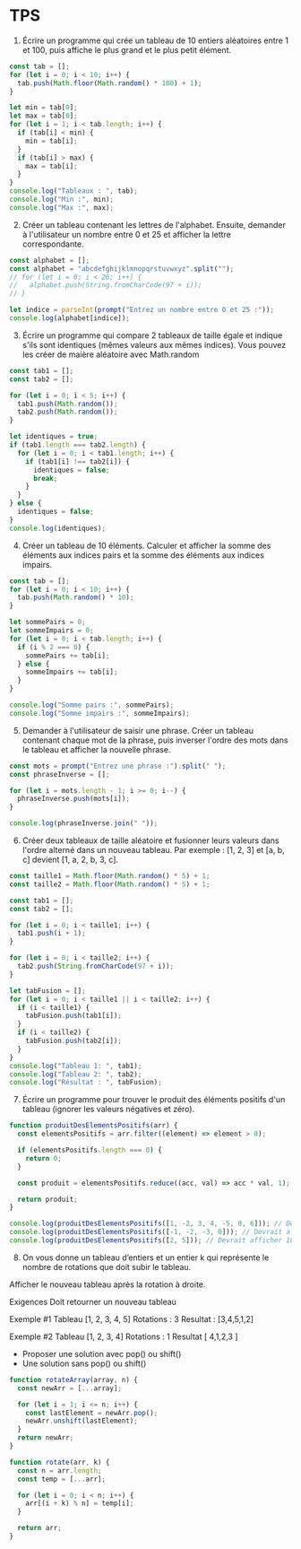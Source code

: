 # TPS

1. Écrire un programme qui crée un tableau de 10 entiers aléatoires entre 1 et 100, puis affiche le plus grand et le plus petit élément.

```js
const tab = [];
for (let i = 0; i < 10; i++) {
  tab.push(Math.floor(Math.random() * 100) + 1);
}

let min = tab[0];
let max = tab[0];
for (let i = 1; i < tab.length; i++) {
  if (tab[i] < min) {
    min = tab[i];
  }
  if (tab[i] > max) {
    max = tab[i];
  }
}
console.log("Tableaux : ", tab);
console.log("Min :", min);
console.log("Max :", max);
```

2. Créer un tableau contenant les lettres de l'alphabet. Ensuite, demander à l'utilisateur un nombre entre 0 et 25 et afficher la lettre correspondante.

```js
const alphabet = [];
const alphabet = "abcdefghijklmnopqrstuvwxyz".split("");
// for (let i = 0; i < 26; i++) {
//   alphabet.push(String.fromCharCode(97 + i));
// }

let indice = parseInt(prompt("Entrez un nombre entre 0 et 25 :"));
console.log(alphabet[indice]);
```

3. Écrire un programme qui compare 2 tableaux de taille égale et indique s'ils sont identiques (mêmes valeurs aux mêmes indices). Vous pouvez les créer de maière aléatoire avec Math.random

```js
const tab1 = [];
const tab2 = [];

for (let i = 0; i < 5; i++) {
  tab1.push(Math.random());
  tab2.push(Math.random());
}

let identiques = true;
if (tab1.length === tab2.length) {
  for (let i = 0; i < tab1.length; i++) {
    if (tab1[i] !== tab2[i]) {
      identiques = false;
      break;
    }
  }
} else {
  identiques = false;
}
console.log(identiques);
```

4. Créer un tableau de 10 éléments. Calculer et afficher la somme des éléments aux indices pairs et la somme des éléments aux indices impairs.

```js
const tab = [];
for (let i = 0; i < 10; i++) {
  tab.push(Math.random() * 10);
}

let sommePairs = 0;
let sommeImpairs = 0;
for (let i = 0; i < tab.length; i++) {
  if (i % 2 === 0) {
    sommePairs += tab[i];
  } else {
    sommeImpairs += tab[i];
  }
}

console.log("Somme pairs :", sommePairs);
console.log("Somme impairs :", sommeImpairs);
```

5. Demander à l'utilisateur de saisir une phrase. Créer un tableau contenant chaque mot de la phrase, puis inverser l'ordre des mots dans le tableau et afficher la nouvelle phrase.

```js
const mots = prompt("Entrez une phrase :").split(" ");
const phraseInverse = [];

for (let i = mots.length - 1; i >= 0; i--) {
  phraseInverse.push(mots[i]);
}

console.log(phraseInverse.join(" "));
```

6. Créer deux tableaux de taille aléatoire et fusionner leurs valeurs dans l'ordre alterné dans un nouveau tableau. Par exemple : [1, 2, 3] et [a, b, c] devient [1, a, 2, b, 3, c].

```js
const taille1 = Math.floor(Math.random() * 5) + 1;
const taille2 = Math.floor(Math.random() * 5) + 1;

const tab1 = [];
const tab2 = [];

for (let i = 0; i < taille1; i++) {
  tab1.push(i + 1);
}

for (let i = 0; i < taille2; i++) {
  tab2.push(String.fromCharCode(97 + i));
}

let tabFusion = [];
for (let i = 0; i < taille1 || i < taille2; i++) {
  if (i < taille1) {
    tabFusion.push(tab1[i]);
  }
  if (i < taille2) {
    tabFusion.push(tab2[i]);
  }
}
console.log("Tableau 1: ", tab1);
console.log("Tableau 2: ", tab2);
console.log("Résultat : ", tabFusion);
```

7. Écrire un programme pour trouver le produit des éléments positifs d'un tableau (ignorer les valeurs négatives et zéro).

```js
function produitDesElementsPositifs(arr) {
  const elementsPositifs = arr.filter((element) => element > 0);

  if (elementsPositifs.length === 0) {
    return 0;
  }

  const produit = elementsPositifs.reduce((acc, val) => acc * val, 1);

  return produit;
}

console.log(produitDesElementsPositifs([1, -2, 3, 4, -5, 0, 6])); // Devrait afficher 72 (1 * 3 * 4 * 6)
console.log(produitDesElementsPositifs([-1, -2, -3, 0])); // Devrait afficher 0 car aucun élément positif
console.log(produitDesElementsPositifs([2, 5])); // Devrait afficher 10 (2 * 5)
```

8. On vous donne un tableau d’entiers et un entier k qui représente le nombre de rotations que doit subir le tableau.

Afficher le nouveau tableau après la rotation à droite.

Exigences
Doit retourner un nouveau tableau

Exemple #1
Tableau [1, 2, 3, 4, 5]
Rotations : 3
Resultat : [3,4,5,1,2]

Exemple #2
Tableau [1, 2, 3, 4]
Rotations : 1
Resultat [ 4,1,2,3 ]

- Proposer une solution avec pop() ou shift()
- Une solution sans pop() ou shift()

```js
function rotateArray(array, n) {
  const newArr = [...array];

  for (let i = 1; i <= n; i++) {
    const lastElement = newArr.pop();
    newArr.unshift(lastElement);
  }
  return newArr;
}
```

```js
function rotate(arr, k) {
  const n = arr.length;
  const temp = [...arr];

  for (let i = 0; i < n; i++) {
    arr[(i + k) % n] = temp[i];
  }

  return arr;
}
```
